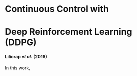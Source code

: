# Continuous Control with 
# Deep Reinforcement Learning (DDPG)
#### Lilicrap *et al.* (2016)

In this work, 
